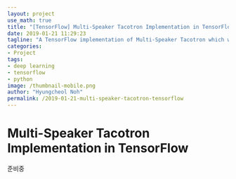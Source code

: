 ```yaml
---
layout: project
use_math: true
title: "[TensorFlow] Multi-Speaker Tacotron Implementation in TensorFlow (README)"
date: 2019-01-21 11:29:23
tagline: "A TensorFlow implementation of Multi-Speaker Tacotron which was introduced on Deep Voice 2 paper by Baidu"
categories:
- Project
tags:
- deep learning
- tensorflow
- python
image: /thumbnail-mobile.png
author: "Hyungcheol Noh"
permalink: /2019-01-21-multi-speaker-tacotron-tensorflow
---
```


# Multi-Speaker Tacotron Implementation in TensorFlow
준비중

